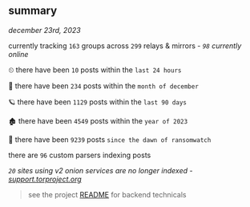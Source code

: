 
## summary
_december 23rd, 2023_

currently tracking `163` groups across `299` relays & mirrors - _`98` currently online_

⏲ there have been `10` posts within the `last 24 hours`

🦈 there have been `234` posts within the `month of december`

🪐 there have been `1129` posts within the `last 90 days`

🏚 there have been `4549` posts within the `year of 2023`

🦕 there have been `9239` posts `since the dawn of ransomwatch`

there are `96` custom parsers indexing posts

_`20` sites using v2 onion services are no longer indexed - [support.torproject.org](https://support.torproject.org/onionservices/v2-deprecation/)_

> see the project [README](https://github.com/joshhighet/ransomwatch#ransomwatch--) for backend technicals
